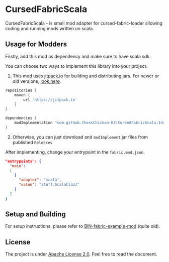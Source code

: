 # CursedFabricScala

CursedFabricScala - is small mod adapter for cursed-fabric-loader allowing coding and running mods written on scala.
## Usage for Modders
Firstly, add this mod as dependency and make sure to have scala sdk.

You can choose two ways to implement this library into your project.

1. This mod uses [jitpack.io](https://jitpack.io/) for building and distributing jars. For newer or old versions, [look here](https://jitpack.io/#ChessChicken-KZ/CursedFabricScala/).
```groovy
repositories {
    maven {
        url 'https://jitpack.io'
    }
}
```

```groovy
dependencies {
    modImplementation "com.github.ChessChicken-KZ:CursedFabricScala:144536805d"
}
```

2. Otherwise, you can just download and `modImplement` jar files from published `Releases`

After implementing, change your entrypoint in the `fabric.mod.json`.
```json
"entrypoints": {
  "main":
  [
    {
      "adapter": "scala",
      "value": "stuff.ScalaClazz"
    }
  ]
}
```

## Setup and Building
For setup instructions, please refer to [BIN-fabric-example-mod](https://github.com/calmilamsy/BIN-fabric-example-mod) (quite old).

## License
The project is under [Apache License 2.0](https://raw.githubusercontent.com/ChessChicken-KZ/CursedFabricScala/local/LICENSE). Feel free to read the document.